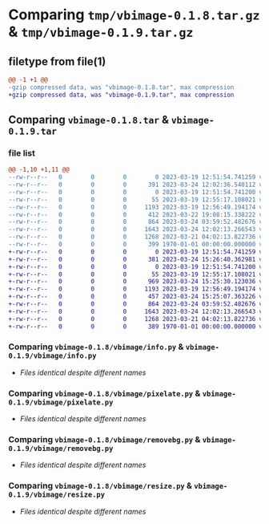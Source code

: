 # Comparing `tmp/vbimage-0.1.8.tar.gz` & `tmp/vbimage-0.1.9.tar.gz`

## filetype from file(1)

```diff
@@ -1 +1 @@
-gzip compressed data, was "vbimage-0.1.8.tar", max compression
+gzip compressed data, was "vbimage-0.1.9.tar", max compression
```

## Comparing `vbimage-0.1.8.tar` & `vbimage-0.1.9.tar`

### file list

```diff
@@ -1,10 +1,11 @@
--rw-r--r--   0        0        0        0 2023-03-19 12:51:54.741259 vbimage-0.1.8/README.md
--rw-r--r--   0        0        0      391 2023-03-24 12:02:36.540112 vbimage-0.1.8/pyproject.toml
--rw-r--r--   0        0        0        0 2023-03-19 12:51:54.741200 vbimage-0.1.8/vbimage/__init__.py
--rw-r--r--   0        0        0       55 2023-03-19 12:55:17.108021 vbimage-0.1.8/vbimage/__main__.py
--rw-r--r--   0        0        0     1193 2023-03-19 12:56:49.194174 vbimage-0.1.8/vbimage/info.py
--rw-r--r--   0        0        0      412 2023-03-22 19:08:15.338222 vbimage-0.1.8/vbimage/main.py
--rw-r--r--   0        0        0      864 2023-03-24 03:59:52.482676 vbimage-0.1.8/vbimage/pixelate.py
--rw-r--r--   0        0        0     1643 2023-03-24 12:02:13.266543 vbimage-0.1.8/vbimage/removebg.py
--rw-r--r--   0        0        0     1268 2023-03-21 04:02:13.822736 vbimage-0.1.8/vbimage/resize.py
--rw-r--r--   0        0        0      399 1970-01-01 00:00:00.000000 vbimage-0.1.8/PKG-INFO
+-rw-r--r--   0        0        0        0 2023-03-19 12:51:54.741259 vbimage-0.1.9/README.md
+-rw-r--r--   0        0        0      381 2023-03-24 15:26:40.362981 vbimage-0.1.9/pyproject.toml
+-rw-r--r--   0        0        0        0 2023-03-19 12:51:54.741200 vbimage-0.1.9/vbimage/__init__.py
+-rw-r--r--   0        0        0       55 2023-03-19 12:55:17.108021 vbimage-0.1.9/vbimage/__main__.py
+-rw-r--r--   0        0        0      969 2023-03-24 15:25:30.123036 vbimage-0.1.9/vbimage/blur.py
+-rw-r--r--   0        0        0     1193 2023-03-19 12:56:49.194174 vbimage-0.1.9/vbimage/info.py
+-rw-r--r--   0        0        0      457 2023-03-24 15:25:07.363226 vbimage-0.1.9/vbimage/main.py
+-rw-r--r--   0        0        0      864 2023-03-24 03:59:52.482676 vbimage-0.1.9/vbimage/pixelate.py
+-rw-r--r--   0        0        0     1643 2023-03-24 12:02:13.266543 vbimage-0.1.9/vbimage/removebg.py
+-rw-r--r--   0        0        0     1268 2023-03-21 04:02:13.822736 vbimage-0.1.9/vbimage/resize.py
+-rw-r--r--   0        0        0      389 1970-01-01 00:00:00.000000 vbimage-0.1.9/PKG-INFO
```

### Comparing `vbimage-0.1.8/vbimage/info.py` & `vbimage-0.1.9/vbimage/info.py`

 * *Files identical despite different names*

### Comparing `vbimage-0.1.8/vbimage/pixelate.py` & `vbimage-0.1.9/vbimage/pixelate.py`

 * *Files identical despite different names*

### Comparing `vbimage-0.1.8/vbimage/removebg.py` & `vbimage-0.1.9/vbimage/removebg.py`

 * *Files identical despite different names*

### Comparing `vbimage-0.1.8/vbimage/resize.py` & `vbimage-0.1.9/vbimage/resize.py`

 * *Files identical despite different names*

